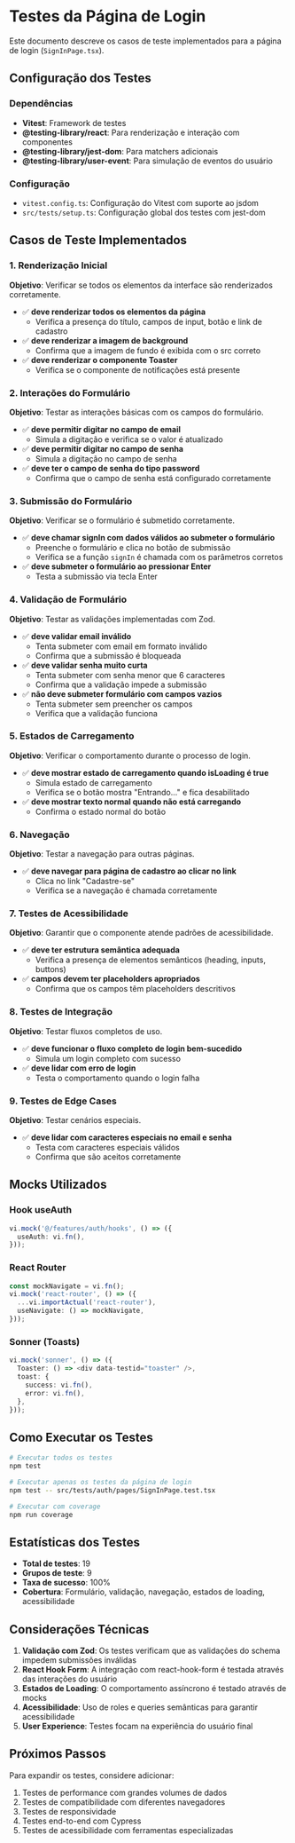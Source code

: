 # Testes da Página de Login

Este documento descreve os casos de teste implementados para a página de login (`SignInPage.tsx`).

## Configuração dos Testes

### Dependências

- **Vitest**: Framework de testes
- **@testing-library/react**: Para renderização e interação com componentes
- **@testing-library/jest-dom**: Para matchers adicionais
- **@testing-library/user-event**: Para simulação de eventos do usuário

### Configuração

- `vitest.config.ts`: Configuração do Vitest com suporte ao jsdom
- `src/tests/setup.ts`: Configuração global dos testes com jest-dom

## Casos de Teste Implementados

### 1. Renderização Inicial

**Objetivo**: Verificar se todos os elementos da interface são renderizados corretamente.

- ✅ **deve renderizar todos os elementos da página**
  - Verifica a presença do título, campos de input, botão e link de cadastro
- ✅ **deve renderizar a imagem de background**
  - Confirma que a imagem de fundo é exibida com o src correto
- ✅ **deve renderizar o componente Toaster**
  - Verifica se o componente de notificações está presente

### 2. Interações do Formulário

**Objetivo**: Testar as interações básicas com os campos do formulário.

- ✅ **deve permitir digitar no campo de email**
  - Simula a digitação e verifica se o valor é atualizado
- ✅ **deve permitir digitar no campo de senha**
  - Simula a digitação no campo de senha
- ✅ **deve ter o campo de senha do tipo password**
  - Confirma que o campo de senha está configurado corretamente

### 3. Submissão do Formulário

**Objetivo**: Verificar se o formulário é submetido corretamente.

- ✅ **deve chamar signIn com dados válidos ao submeter o formulário**
  - Preenche o formulário e clica no botão de submissão
  - Verifica se a função `signIn` é chamada com os parâmetros corretos
- ✅ **deve submeter o formulário ao pressionar Enter**
  - Testa a submissão via tecla Enter

### 4. Validação de Formulário

**Objetivo**: Testar as validações implementadas com Zod.

- ✅ **deve validar email inválido**
  - Tenta submeter com email em formato inválido
  - Confirma que a submissão é bloqueada
- ✅ **deve validar senha muito curta**
  - Tenta submeter com senha menor que 6 caracteres
  - Confirma que a validação impede a submissão
- ✅ **não deve submeter formulário com campos vazios**
  - Tenta submeter sem preencher os campos
  - Verifica que a validação funciona

### 5. Estados de Carregamento

**Objetivo**: Verificar o comportamento durante o processo de login.

- ✅ **deve mostrar estado de carregamento quando isLoading é true**
  - Simula estado de carregamento
  - Verifica se o botão mostra "Entrando..." e fica desabilitado
- ✅ **deve mostrar texto normal quando não está carregando**
  - Confirma o estado normal do botão

### 6. Navegação

**Objetivo**: Testar a navegação para outras páginas.

- ✅ **deve navegar para página de cadastro ao clicar no link**
  - Clica no link "Cadastre-se"
  - Verifica se a navegação é chamada corretamente

### 7. Testes de Acessibilidade

**Objetivo**: Garantir que o componente atende padrões de acessibilidade.

- ✅ **deve ter estrutura semântica adequada**
  - Verifica a presença de elementos semânticos (heading, inputs, buttons)
- ✅ **campos devem ter placeholders apropriados**
  - Confirma que os campos têm placeholders descritivos

### 8. Testes de Integração

**Objetivo**: Testar fluxos completos de uso.

- ✅ **deve funcionar o fluxo completo de login bem-sucedido**
  - Simula um login completo com sucesso
- ✅ **deve lidar com erro de login**
  - Testa o comportamento quando o login falha

### 9. Testes de Edge Cases

**Objetivo**: Testar cenários especiais.

- ✅ **deve lidar com caracteres especiais no email e senha**
  - Testa com caracteres especiais válidos
  - Confirma que são aceitos corretamente

## Mocks Utilizados

### Hook useAuth

```typescript
vi.mock('@/features/auth/hooks', () => ({
  useAuth: vi.fn(),
}));
```

### React Router

```typescript
const mockNavigate = vi.fn();
vi.mock('react-router', () => ({
  ...vi.importActual('react-router'),
  useNavigate: () => mockNavigate,
}));
```

### Sonner (Toasts)

```typescript
vi.mock('sonner', () => ({
  Toaster: () => <div data-testid="toaster" />,
  toast: {
    success: vi.fn(),
    error: vi.fn(),
  },
}));
```

## Como Executar os Testes

```bash
# Executar todos os testes
npm test

# Executar apenas os testes da página de login
npm test -- src/tests/auth/pages/SignInPage.test.tsx

# Executar com coverage
npm run coverage
```

## Estatísticas dos Testes

- **Total de testes**: 19
- **Grupos de teste**: 9
- **Taxa de sucesso**: 100%
- **Cobertura**: Formulário, validação, navegação, estados de loading, acessibilidade

## Considerações Técnicas

1. **Validação com Zod**: Os testes verificam que as validações do schema impedem submissões inválidas
2. **React Hook Form**: A integração com react-hook-form é testada através das interações do usuário
3. **Estados de Loading**: O comportamento assíncrono é testado através de mocks
4. **Acessibilidade**: Uso de roles e queries semânticas para garantir acessibilidade
5. **User Experience**: Testes focam na experiência do usuário final

## Próximos Passos

Para expandir os testes, considere adicionar:

1. Testes de performance com grandes volumes de dados
2. Testes de compatibilidade com diferentes navegadores
3. Testes de responsividade
4. Testes end-to-end com Cypress
5. Testes de acessibilidade com ferramentas especializadas
